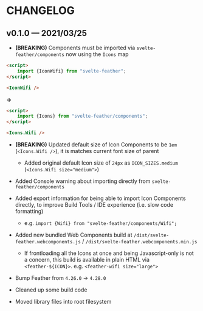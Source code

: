 # CHANGELOG

## v0.1.0 — 2021/03/25

-   **(BREAKING)** Components must be imported via `svelte-feather/components` now using the `Icons` map

```html
<script>
    import {IconWifi} from "svelte-feather";
</script>

<IconWifi />
```

**->**

```html
<script>
    import {Icons} from "svelte-feather/components";
</script>

<Icons.Wifi />
```

-   **(BREAKING)** Updated default size of Icon Components to be `1em` (`<Icons.Wifi />`), it is matches current font size of parent

    -   Added original default Icon size of `24px` as `ICON_SIZES.medium` (`<Icons.Wifi size="medium">`)

-   Added Console warning about importing directly from `svelte-feather/components`
-   Added export information for being able to import Icon Components directly, to improve Build Tools / IDE experience (i.e. slow code formatting)

    -   e.g. `import {Wifi} from "svelte-feather/components/Wifi";`

-   Added new bundled Web Components build at `/dist/svelte-feather.webcomponents.js` / `/dist/svelte-feather.webcomponents.min.js`

    -   If frontloading all the Icons at once and being Javascript-only is not a concern, this build is available in plain HTML via `<feather-${ICON}>`. e.g. `<feather-wifi size="large">`

-   Bump Feather from `4.26.0` -> `4.28.0`
-   Cleaned up some build code
-   Moved library files into root filesystem
